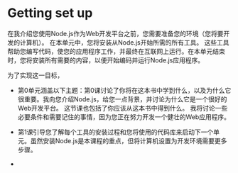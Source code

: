 # Getting set up

在我介绍您使用Node.js作为Web开发平台之前，您需要准备您的环境（您将要开发的计算机）。 在本单元中，您将安装从Node.js开始所需的所有工具。 这些工具帮助您编写代码，使您的应用程序工作，并最终在互联网上运行。在本单元结束时，您将安装所有需要的内容，以便开始编码并运行Node.js应用程序。 

为了实现这一目标，

- 第0单元涵盖以下主题：第0课讨论了你将在这本书中学到什么，以及为什么它很重要。我向您介绍Node.js，给您一点背景，并讨论为什么它是一个很好的Web开发平台。 这节课也包括了你应该从这本书中得到什么。 我将讨论一些必要条件和需要记住的事情，因为您正在努力开发一个健壮的Web应用程序。

- 第1课引导您了解每个工具的安装过程和您将使用的代码库来启动下一个单元。虽然安装Node.js是本课程的重点，但将计算机设置为开发环境需要更多步骤。
- 